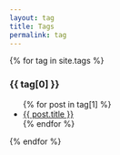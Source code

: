 ```yaml
---
layout: tag
title: Tags
permalink: tag
---
```


{% for tag in site.tags %}
    <h3 id = "{{ tag[0] }}">{{ tag[0] }}</h3>
    <ul>
        {% for post in tag[1] %}
        <li><a href = "{{ site.baseurl }}{{ post.url }}">{{ post.title }}</a></li>
        {% endfor %}
    </ul>
{% endfor %}
